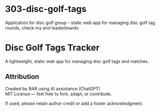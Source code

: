 # 303-disc-golf-tags
Application for disc golf group - static web app for managing disc golf tag rounds, check-ins and leaderboards

# Disc Golf Tags Tracker

A lightweight, static web app for managing disc golf tags and matches.

## Attribution

Created by BAR using AI assistance (ChatGPT)  
MIT License — feel free to fork, adapt, or contribute.

If used, please retain author credit or add a footer acknowledgment.